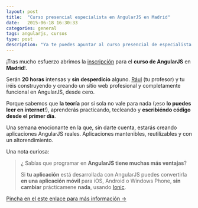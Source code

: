 ```yaml
---
layout: post
title:  "Curso presencial especialista en AngularJS en Madrid"
date:   2015-06-18 16:30:33
categories: general
tags: angularjs, cursos
type: post
description: "Ya te puedes apuntar al curso presencial de especialista en AngularJS en Madrid"
---
```


¡Tras mucho esfuerzo abrimos la [inscripción](http://abirtone.com/formacion/angularjs/) para el **curso de AngularJS** en **Madrid**!.

Serán **20 horas** intensas y **sin desperdicio** alguno. [Rául](https://www.linkedin.com/in/requerogarciaraul) (tu profesor) y tu iréis construyendo y creando un sitio web profesional y completamente funcional en AngularJS, desde cero.

Porque sabemos que **la teoría** por si sola no vale para nada (¡eso **lo puedes leer en internet**!), aprenderás practicando, tecleando y **escribiéndo código desde el primer día**.

Una semana enocionante en la que, sin darte cuenta, estarás creando aplicaciones AngularJS reales. Aplicaciones mantenibles, reutilizables y con un altorendimiento.

Una nota curiosa:

>    ¿ Sabías que programar en **AngularJS tiene muchas más ventajas**?
>
>    Si **tu aplicación** está desarrollada con AngularJS puedes convertirla **en una aplicación móvil** para iOS, Android o Windows Phone, **sin cambiar** prácticamene **nada**, usando [Ionic](http://ionicframework.com).

[Pincha en el este enlace para más información &rarr;](http://abirtone.com/formacion/angularjs/)

